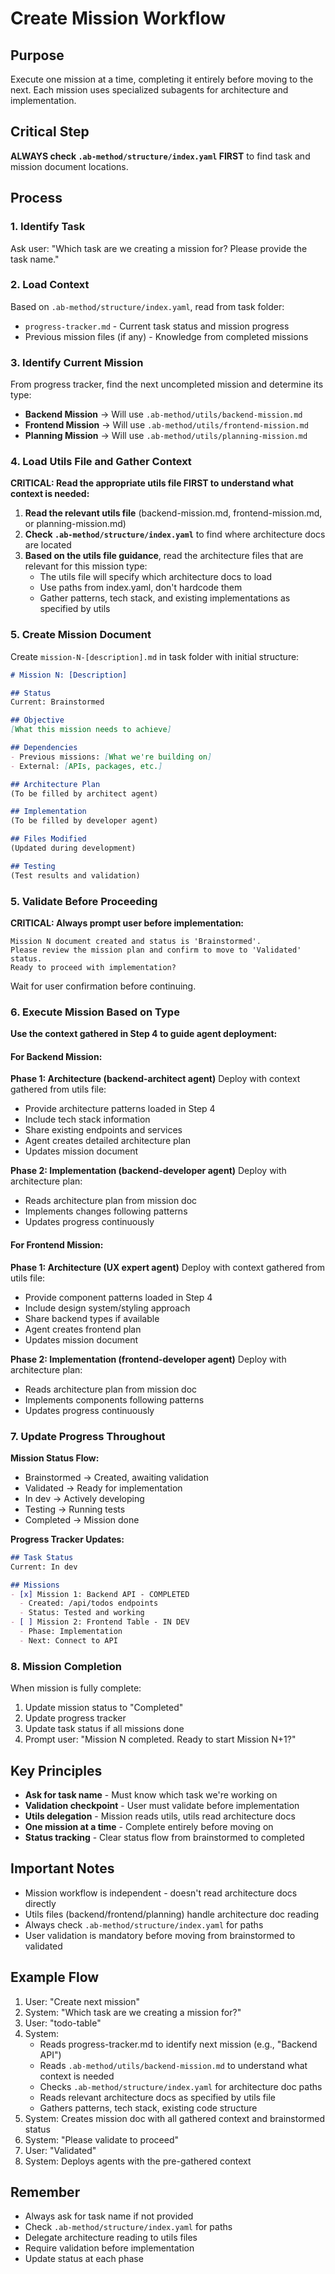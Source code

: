 # Create Mission Workflow

## Purpose
Execute one mission at a time, completing it entirely before moving to the next. Each mission uses specialized subagents for architecture and implementation.

## Critical Step
**ALWAYS check `.ab-method/structure/index.yaml` FIRST** to find task and mission document locations.

## Process

### 1. Identify Task
Ask user: "Which task are we creating a mission for? Please provide the task name."

### 2. Load Context
Based on `.ab-method/structure/index.yaml`, read from task folder:
- `progress-tracker.md` - Current task status and mission progress
- Previous mission files (if any) - Knowledge from completed missions

### 3. Identify Current Mission
From progress tracker, find the next uncompleted mission and determine its type:
- **Backend Mission** → Will use `.ab-method/utils/backend-mission.md`
- **Frontend Mission** → Will use `.ab-method/utils/frontend-mission.md`
- **Planning Mission** → Will use `.ab-method/utils/planning-mission.md`

### 4. Load Utils File and Gather Context
**CRITICAL: Read the appropriate utils file FIRST to understand what context is needed:**

1. **Read the relevant utils file** (backend-mission.md, frontend-mission.md, or planning-mission.md)
2. **Check `.ab-method/structure/index.yaml`** to find where architecture docs are located
3. **Based on the utils file guidance**, read the architecture files that are relevant for this mission type:
   - The utils file will specify which architecture docs to load
   - Use paths from index.yaml, don't hardcode them
   - Gather patterns, tech stack, and existing implementations as specified by utils

### 5. Create Mission Document
Create `mission-N-[description].md` in task folder with initial structure:
```markdown
# Mission N: [Description]

## Status
Current: Brainstormed

## Objective
[What this mission needs to achieve]

## Dependencies
- Previous missions: [What we're building on]
- External: [APIs, packages, etc.]

## Architecture Plan
(To be filled by architect agent)

## Implementation
(To be filled by developer agent)

## Files Modified
(Updated during development)

## Testing
(Test results and validation)
```

### 5. Validate Before Proceeding
**CRITICAL: Always prompt user before implementation:**
```
Mission N document created and status is 'Brainstormed'.
Please review the mission plan and confirm to move to 'Validated' status.
Ready to proceed with implementation?
```

Wait for user confirmation before continuing.

### 6. Execute Mission Based on Type

**Use the context gathered in Step 4 to guide agent deployment:**

#### For Backend Mission:
**Phase 1: Architecture (backend-architect agent)**
Deploy with context gathered from utils file:
- Provide architecture patterns loaded in Step 4
- Include tech stack information
- Share existing endpoints and services
- Agent creates detailed architecture plan
- Updates mission document

**Phase 2: Implementation (backend-developer agent)**
Deploy with architecture plan:
- Reads architecture plan from mission doc
- Implements changes following patterns
- Updates progress continuously

#### For Frontend Mission:
**Phase 1: Architecture (UX expert agent)**
Deploy with context gathered from utils file:
- Provide component patterns loaded in Step 4
- Include design system/styling approach
- Share backend types if available
- Agent creates frontend plan
- Updates mission document

**Phase 2: Implementation (frontend-developer agent)**
Deploy with architecture plan:
- Reads architecture plan from mission doc
- Implements components following patterns
- Updates progress continuously

### 7. Update Progress Throughout

**Mission Status Flow:**
- Brainstormed → Created, awaiting validation
- Validated → Ready for implementation
- In dev → Actively developing
- Testing → Running tests
- Completed → Mission done

**Progress Tracker Updates:**
```markdown
## Task Status
Current: In dev

## Missions
- [x] Mission 1: Backend API - COMPLETED
  - Created: /api/todos endpoints
  - Status: Tested and working
- [ ] Mission 2: Frontend Table - IN DEV
  - Phase: Implementation
  - Next: Connect to API
```

### 8. Mission Completion
When mission is fully complete:
1. Update mission status to "Completed"
2. Update progress tracker
3. Update task status if all missions done
4. Prompt user: "Mission N completed. Ready to start Mission N+1?"

## Key Principles
- **Ask for task name** - Must know which task we're working on
- **Validation checkpoint** - User must validate before implementation
- **Utils delegation** - Mission reads utils, utils read architecture docs
- **One mission at a time** - Complete entirely before moving on
- **Status tracking** - Clear status flow from brainstormed to completed

## Important Notes
- Mission workflow is independent - doesn't read architecture docs directly
- Utils files (backend/frontend/planning) handle architecture doc reading
- Always check `.ab-method/structure/index.yaml` for paths
- User validation is mandatory before moving from brainstormed to validated

## Example Flow
1. User: "Create next mission"
2. System: "Which task are we creating a mission for?"
3. User: "todo-table"
4. System: 
   - Reads progress-tracker.md to identify next mission (e.g., "Backend API")
   - Reads `.ab-method/utils/backend-mission.md` to understand what context is needed
   - Checks `.ab-method/structure/index.yaml` for architecture doc paths
   - Reads relevant architecture docs as specified by utils file
   - Gathers patterns, tech stack, existing code structure
5. System: Creates mission doc with all gathered context and brainstormed status
6. System: "Please validate to proceed"
7. User: "Validated"
8. System: Deploys agents with the pre-gathered context

## Remember
- Always ask for task name if not provided
- Check `.ab-method/structure/index.yaml` for paths
- Delegate architecture reading to utils files
- Require validation before implementation
- Update status at each phase
